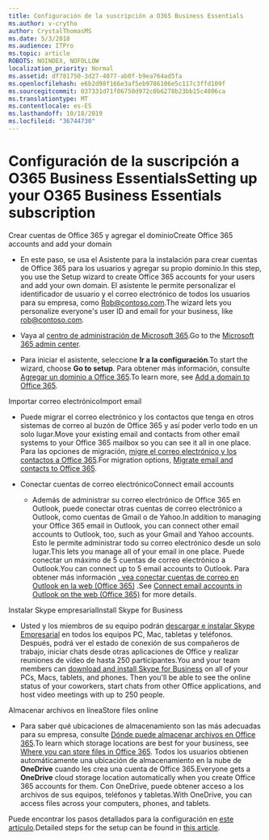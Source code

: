 ```yaml
---
title: Configuración de la suscripción a O365 Business Essentials
ms.author: v-crytho
author: CrystalThomasMS
ms.date: 5/3/2018
ms.audience: ITPro
ms.topic: article
ROBOTS: NOINDEX, NOFOLLOW
localization_priority: Normal
ms.assetid: df781750-3d27-4077-ab0f-b9ea764ad5fa
ms.openlocfilehash: e6b2d98f166e3af5eb9786106e5c117c3ffd109f
ms.sourcegitcommit: 037331d71f06750d972c0b6278b23bb15c4806ca
ms.translationtype: MT
ms.contentlocale: es-ES
ms.lasthandoff: 10/18/2019
ms.locfileid: "36744730"
---
```

# <a name="setting-up-your-o365-business-essentials-subscription"></a><span data-ttu-id="adc7a-102">Configuración de la suscripción a O365 Business Essentials</span><span class="sxs-lookup"><span data-stu-id="adc7a-102">Setting up your O365 Business Essentials subscription</span></span>

<span data-ttu-id="adc7a-103">Crear cuentas de Office 365 y agregar el dominio</span><span class="sxs-lookup"><span data-stu-id="adc7a-103">Create Office 365 accounts and add your domain</span></span>
  
- <span data-ttu-id="adc7a-104">En este paso, se usa el Asistente para la instalación para crear cuentas de Office 365 para los usuarios y agregar su propio dominio.</span><span class="sxs-lookup"><span data-stu-id="adc7a-104">In this step, you use the Setup wizard to create Office 365 accounts for your users and add your own domain.</span></span> <span data-ttu-id="adc7a-105">El asistente le permite personalizar el identificador de usuario y el correo electrónico de todos los usuarios para su empresa, como [Rob@contoso.com](mailto:rob@contoso.com).</span><span class="sxs-lookup"><span data-stu-id="adc7a-105">The wizard lets you personalize everyone's user ID and email for your business, like [rob@contoso.com](mailto:rob@contoso.com).</span></span>
    
- <span data-ttu-id="adc7a-106">Vaya al [centro de administración de Microsoft 365](https://login.partner.microsoftonline.cn/).</span><span class="sxs-lookup"><span data-stu-id="adc7a-106">Go to the [Microsoft 365 admin center](https://login.partner.microsoftonline.cn/).</span></span>
    
- <span data-ttu-id="adc7a-107">Para iniciar el asistente, seleccione **Ir a la configuración**.</span><span class="sxs-lookup"><span data-stu-id="adc7a-107">To start the wizard, choose **Go to setup**.</span></span> <span data-ttu-id="adc7a-108">Para obtener más información, consulte [Agregar un dominio a Office 365](https://docs.microsoft.com/office365/admin/setup/add-domain).</span><span class="sxs-lookup"><span data-stu-id="adc7a-108">To learn more, see [Add a domain to Office 365](https://docs.microsoft.com/office365/admin/setup/add-domain).</span></span>
    
<span data-ttu-id="adc7a-109">Importar correo electrónico</span><span class="sxs-lookup"><span data-stu-id="adc7a-109">Import email</span></span>
  
- <span data-ttu-id="adc7a-110">Puede migrar el correo electrónico y los contactos que tenga en otros sistemas de correo al buzón de Office 365 y así poder verlo todo en un solo lugar.</span><span class="sxs-lookup"><span data-stu-id="adc7a-110">Move your existing email and contacts from other email systems to your Office 365 mailbox so you can see it all in one place.</span></span> <span data-ttu-id="adc7a-111">Para las opciones de migración, [migre el correo electrónico y los contactos a Office 365](https://docs.microsoft.com/office365/admin/setup/migrate-email-and-contacts-admin).</span><span class="sxs-lookup"><span data-stu-id="adc7a-111">For migration options, [Migrate email and contacts to Office 365](https://docs.microsoft.com/office365/admin/setup/migrate-email-and-contacts-admin).</span></span>
    
- <span data-ttu-id="adc7a-112">Conectar cuentas de correo electrónico</span><span class="sxs-lookup"><span data-stu-id="adc7a-112">Connect email accounts</span></span>
    
  - <span data-ttu-id="adc7a-113">Además de administrar su correo electrónico de Office 365 en Outlook, puede conectar otras cuentas de correo electrónico a Outlook, como cuentas de Gmail o de Yahoo.</span><span class="sxs-lookup"><span data-stu-id="adc7a-113">In addition to managing your Office 365 email in Outlook, you can connect other email accounts to Outlook, too, such as your Gmail and Yahoo accounts.</span></span> <span data-ttu-id="adc7a-114">Esto le permite administrar todo su correo electrónico desde un solo lugar.</span><span class="sxs-lookup"><span data-stu-id="adc7a-114">This lets you manage all of your email in one place.</span></span> <span data-ttu-id="adc7a-115">Puede conectar un máximo de 5 cuentas de correo electrónico a Outlook.</span><span class="sxs-lookup"><span data-stu-id="adc7a-115">You can connect up to 5 email accounts to Outlook.</span></span> <span data-ttu-id="adc7a-116">Para obtener más información [, vea conectar cuentas de correo en Outlook en la web (Office 365)](https://support.office.com/Article/Connect-email-accounts-in-Outlook-on-the-web-Office-365-d7012ff0-924f-4f78-8aca-c3912d886c4d) .</span><span class="sxs-lookup"><span data-stu-id="adc7a-116">See [Connect email accounts in Outlook on the web (Office 365)](https://support.office.com/Article/Connect-email-accounts-in-Outlook-on-the-web-Office-365-d7012ff0-924f-4f78-8aca-c3912d886c4d) for more details.</span></span> 
    
<span data-ttu-id="adc7a-117">Instalar Skype empresarial</span><span class="sxs-lookup"><span data-stu-id="adc7a-117">Install Skype for Business</span></span>
  
- <span data-ttu-id="adc7a-p105">Usted y los miembros de su equipo podrán [descargar e instalar Skype Empresarial](https://support.office.com/Article/download-and-install-Skype-for-Business-8a0d4da8-9d58-44f9-9759-5c8f340cb3fb) en todos los equipos PC, Mac, tabletas y teléfonos. Después, podrá ver el estado de conexión de sus compañeros de trabajo, iniciar chats desde otras aplicaciones de Office y realizar reuniones de vídeo de hasta 250 participantes.</span><span class="sxs-lookup"><span data-stu-id="adc7a-p105">You and your team members can [download and install Skype for Business](https://support.office.com/Article/download-and-install-Skype-for-Business-8a0d4da8-9d58-44f9-9759-5c8f340cb3fb) on all of your PCs, Macs, tablets, and phones. Then you'll be able to see the online status of your coworkers, start chats from other Office applications, and host video meetings with up to 250 people.</span></span> 
    
<span data-ttu-id="adc7a-120">Almacenar archivos en línea</span><span class="sxs-lookup"><span data-stu-id="adc7a-120">Store files online</span></span>
  
- <span data-ttu-id="adc7a-121">Para saber qué ubicaciones de almacenamiento son las más adecuadas para su empresa, consulte [Dónde puede almacenar archivos en Office 365](https://support.office.com/article/c7c20284-bc94-47f4-9728-d28e9daf0790.aspx).</span><span class="sxs-lookup"><span data-stu-id="adc7a-121">To learn which storage locations are best for your business, see [Where you can store files in Office 365](https://support.office.com/article/c7c20284-bc94-47f4-9728-d28e9daf0790.aspx).</span></span> <span data-ttu-id="adc7a-122">Todos los usuarios obtienen automáticamente una ubicación de almacenamiento en la nube de **OneDrive** cuando les crea una cuenta de Office 365.</span><span class="sxs-lookup"><span data-stu-id="adc7a-122">Everyone gets a **OneDrive** cloud storage location automatically when you create Office 365 accounts for them.</span></span> <span data-ttu-id="adc7a-123">Con OneDrive, puede obtener acceso a los archivos de sus equipos, teléfonos y tabletas.</span><span class="sxs-lookup"><span data-stu-id="adc7a-123">With OneDrive, you can access files across your computers, phones, and tablets.</span></span> 
    
<span data-ttu-id="adc7a-124">Puede encontrar los pasos detallados para la configuración en [este artículo](https://docs.microsoft.com/office365/admin/setup/setup).</span><span class="sxs-lookup"><span data-stu-id="adc7a-124">Detailed steps for the setup can be found in [this article](https://docs.microsoft.com/office365/admin/setup/setup).</span></span>
  


